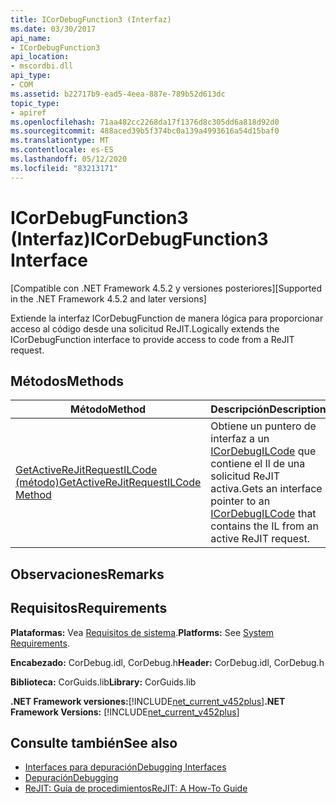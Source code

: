 ```yaml
---
title: ICorDebugFunction3 (Interfaz)
ms.date: 03/30/2017
api_name:
- ICorDebugFunction3
api_location:
- mscordbi.dll
api_type:
- COM
ms.assetid: b22717b9-ead5-4eea-887e-789b52d613dc
topic_type:
- apiref
ms.openlocfilehash: 71aa482cc2268da17f1376d8c305dd6a818d92d0
ms.sourcegitcommit: 488aced39b5f374bc0a139a4993616a54d15baf0
ms.translationtype: MT
ms.contentlocale: es-ES
ms.lasthandoff: 05/12/2020
ms.locfileid: "83213171"
---
```

# <a name="icordebugfunction3-interface"></a><span data-ttu-id="62bc8-102">ICorDebugFunction3 (Interfaz)</span><span class="sxs-lookup"><span data-stu-id="62bc8-102">ICorDebugFunction3 Interface</span></span>
<span data-ttu-id="62bc8-103">[Compatible con .NET Framework 4.5.2 y versiones posteriores]</span><span class="sxs-lookup"><span data-stu-id="62bc8-103">[Supported in the .NET Framework 4.5.2 and later versions]</span></span>  
  
 <span data-ttu-id="62bc8-104">Extiende la interfaz ICorDebugFunction de manera lógica para proporcionar acceso al código desde una solicitud ReJIT.</span><span class="sxs-lookup"><span data-stu-id="62bc8-104">Logically extends the ICorDebugFunction interface to provide access to code from a ReJIT request.</span></span>  
  
## <a name="methods"></a><span data-ttu-id="62bc8-105">Métodos</span><span class="sxs-lookup"><span data-stu-id="62bc8-105">Methods</span></span>  
  
|<span data-ttu-id="62bc8-106">Método</span><span class="sxs-lookup"><span data-stu-id="62bc8-106">Method</span></span>|<span data-ttu-id="62bc8-107">Descripción</span><span class="sxs-lookup"><span data-stu-id="62bc8-107">Description</span></span>|  
|------------|-----------------|  
|[<span data-ttu-id="62bc8-108">GetActiveReJitRequestILCode (método)</span><span class="sxs-lookup"><span data-stu-id="62bc8-108">GetActiveReJitRequestILCode Method</span></span>](icordebugfunction3-getactiverejitrequestilcode-method.md)|<span data-ttu-id="62bc8-109">Obtiene un puntero de interfaz a un [ICorDebugILCode](icordebugilcode-interface.md) que contiene el Il de una solicitud ReJIT activa.</span><span class="sxs-lookup"><span data-stu-id="62bc8-109">Gets an interface pointer to an [ICorDebugILCode](icordebugilcode-interface.md) that contains the IL from an active ReJIT request.</span></span>|  
  
## <a name="remarks"></a><span data-ttu-id="62bc8-110">Observaciones</span><span class="sxs-lookup"><span data-stu-id="62bc8-110">Remarks</span></span>  
  
## <a name="requirements"></a><span data-ttu-id="62bc8-111">Requisitos</span><span class="sxs-lookup"><span data-stu-id="62bc8-111">Requirements</span></span>  
 <span data-ttu-id="62bc8-112">**Plataformas:** Vea [Requisitos de sistema](../../get-started/system-requirements.md).</span><span class="sxs-lookup"><span data-stu-id="62bc8-112">**Platforms:** See [System Requirements](../../get-started/system-requirements.md).</span></span>  
  
 <span data-ttu-id="62bc8-113">**Encabezado:** CorDebug.idl, CorDebug.h</span><span class="sxs-lookup"><span data-stu-id="62bc8-113">**Header:** CorDebug.idl, CorDebug.h</span></span>  
  
 <span data-ttu-id="62bc8-114">**Biblioteca:** CorGuids.lib</span><span class="sxs-lookup"><span data-stu-id="62bc8-114">**Library:** CorGuids.lib</span></span>  
  
 <span data-ttu-id="62bc8-115">**.NET Framework versiones:**[!INCLUDE[net_current_v452plus](../../../../includes/net-current-v452plus-md.md)]</span><span class="sxs-lookup"><span data-stu-id="62bc8-115">**.NET Framework Versions:** [!INCLUDE[net_current_v452plus](../../../../includes/net-current-v452plus-md.md)]</span></span>  
  
## <a name="see-also"></a><span data-ttu-id="62bc8-116">Consulte también</span><span class="sxs-lookup"><span data-stu-id="62bc8-116">See also</span></span>

- [<span data-ttu-id="62bc8-117">Interfaces para depuración</span><span class="sxs-lookup"><span data-stu-id="62bc8-117">Debugging Interfaces</span></span>](debugging-interfaces.md)
- [<span data-ttu-id="62bc8-118">Depuración</span><span class="sxs-lookup"><span data-stu-id="62bc8-118">Debugging</span></span>](index.md)
- [<span data-ttu-id="62bc8-119">ReJIT: Guía de procedimientos</span><span class="sxs-lookup"><span data-stu-id="62bc8-119">ReJIT: A How-To Guide</span></span>](https://docs.microsoft.com/archive/blogs/davbr/rejit-a-how-to-guide)
